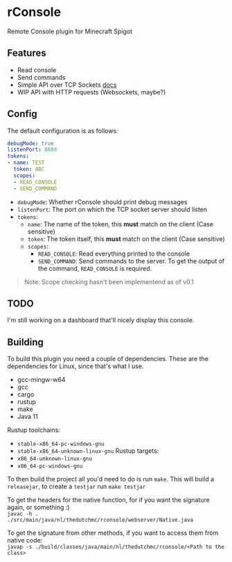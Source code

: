 # rConsole
Remote Console plugin for Minecraft Spigot

## Features
- Read console
- Send commands
- Simple API over TCP Sockets [docs](docs/README.md)
- WIP API with HTTP requests (Websockets, maybe?)

## Config
The default configuration is as follows:
```yaml
debugMode: true
listenPort: 8080
tokens:
- name: TEST
  token: ABC
  scopes:
  - READ_CONSOLE
  - SEND_COMMAND
```

- `debugMode`: Whether rConsole should print debug messages
- `listenPort`: The port on which the TCP socket server should listen
- `tokens`:  
    - `name`: The name of the token, this **must** match on the client (Case sensitive)  
    - `token`: The token itself, this **must** match on the client (Case sensitive)  
    - `scopes`:  
        - `READ_CONSOLE`: Read everything printed to the console  
        - `SEND_COMMAND`: Send commands to the server. To get the output of the command, `READ_CONSOLE` is required.  

>Note: Scope checking hasn't been implementend as of v0.1

## TODO
I'm still working on a dashboard that'll nicely display this console. 

## Building
To build this plugin you need a couple of dependencies. These are the dependencies for Linux, since that's what I use.
- gcc-mingw-w64
- gcc
- cargo
- rustup
- make
- Java 11

Rustup toolchains:
- `stable-x86_64-pc-windows-gnu`
- `stable-x86_64-unknown-linux-gnu`
Rustup targets:
- `x86_64-unknown-linux-gnu`
- `x86_64-pc-windows-gnu`

To then build the project all you'd need to do is run `make`. This will build a `releasejar`, to create a `testjar` run `make testjar`

To get the headers for the native function, for if you want the signature again, or something :)  
``javac -h . ./src/main/java/nl/thedutchmc/rconsole/webserver/Native.java``

To get the signature from other methods, if you want to access them from native code:  
``javap -s ./build/classes/java/main/nl/thedutchmc/rconsole/<Path to the class>``
